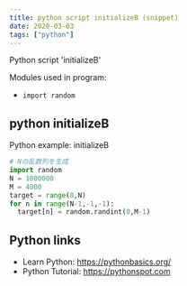 ```yaml
---
title: python script initializeB (snippet)
date: 2020-03-03
tags: ["python"]
---
```

Python script 'initializeB'


Modules used in program: 
* `import random`

## python initializeB

Python example: initializeB

```python
# Nの乱数列を生成
import random
N = 1000000
M = 4000
target = range(0,N)
for n in range(N-1,-1,-1):
  target[n] = random.randint(0,M-1)


```

## Python links

- Learn Python: https://pythonbasics.org/
- Python Tutorial: https://pythonspot.com
